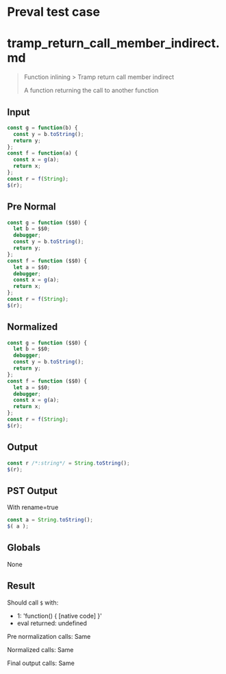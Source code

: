 # Preval test case

# tramp_return_call_member_indirect.md

> Function inlining > Tramp return call member indirect
>
> A function returning the call to another function

## Input

`````js filename=intro
const g = function(b) {
  const y = b.toString();
  return y;
};
const f = function(a) {
  const x = g(a);
  return x;
};
const r = f(String);
$(r);
`````

## Pre Normal


`````js filename=intro
const g = function ($$0) {
  let b = $$0;
  debugger;
  const y = b.toString();
  return y;
};
const f = function ($$0) {
  let a = $$0;
  debugger;
  const x = g(a);
  return x;
};
const r = f(String);
$(r);
`````

## Normalized


`````js filename=intro
const g = function ($$0) {
  let b = $$0;
  debugger;
  const y = b.toString();
  return y;
};
const f = function ($$0) {
  let a = $$0;
  debugger;
  const x = g(a);
  return x;
};
const r = f(String);
$(r);
`````

## Output


`````js filename=intro
const r /*:string*/ = String.toString();
$(r);
`````

## PST Output

With rename=true

`````js filename=intro
const a = String.toString();
$( a );
`````

## Globals

None

## Result

Should call `$` with:
 - 1: 'function() { [native code] }'
 - eval returned: undefined

Pre normalization calls: Same

Normalized calls: Same

Final output calls: Same
